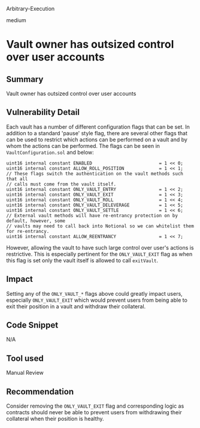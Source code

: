 Arbitrary-Execution

medium

# Vault owner has outsized control over user accounts

## Summary
Vault owner has outsized control over user accounts

## Vulnerability Detail
Each vault has a number of different configuration flags that can be set. In addition to a standard 'pause' style flag, there are several other flags that can be used to restrict which actions can be performed on a vault and by whom the actions can be performed. The flags can be seen in `VaultConfiguration.sol` and below:

```solidity
uint16 internal constant ENABLED                         = 1 << 0;
uint16 internal constant ALLOW_ROLL_POSITION             = 1 << 1;
// These flags switch the authentication on the vault methods such that all
// calls must come from the vault itself.
uint16 internal constant ONLY_VAULT_ENTRY                = 1 << 2;
uint16 internal constant ONLY_VAULT_EXIT                 = 1 << 3;
uint16 internal constant ONLY_VAULT_ROLL                 = 1 << 4;
uint16 internal constant ONLY_VAULT_DELEVERAGE           = 1 << 5;
uint16 internal constant ONLY_VAULT_SETTLE               = 1 << 6;
// External vault methods will have re-entrancy protection on by default, however, some
// vaults may need to call back into Notional so we can whitelist them for re-entrancy.
uint16 internal constant ALLOW_REENTRANCY                = 1 << 7;
```

However, allowing the vault to have such large control over user's actions is restrictive. This is especially pertinent for the `ONLY_VAULT_EXIT` flag as when this flag is set only the vault itself is allowed to call `exitVault`.

## Impact
Setting any of the `ONLY_VAULT_*` flags above could greatly impact users, especially `ONLY_VAULT_EXIT` which would prevent users from being able to exit their position in a vault and withdraw their collateral.

## Code Snippet
N/A

## Tool used

Manual Review

## Recommendation
Consider removing the `ONLY_VAULT_EXIT` flag and corresponding logic as contracts should never be able to prevent users from withdrawing their collateral when their position is healthy.

